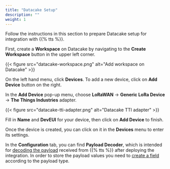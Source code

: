 ```yaml
---
title: "Datacake Setup"
description: ""
weight: 1
---
```


Follow the instructions in this section to prepare Datacake setup for integration with {{% tts %}}.

<!--more-->

First, create a **Workspace** on Datacake by navigating to the **Create Workspace** button in the upper left corner. 

{{< figure src="datacake-workspace.png" alt="Add workspace on Datacake" >}}

On the left hand menu, click **Devices**. To add a new device, click on **Add Device** button on the right. 

In the **Add Device** pop-up menu, choose **LoRaWAN** &#8594; **Generic LoRa Device** &#8594; **The Things Industries** adapter.

{{< figure src="datacake-tti-adapter.png" alt="Datacake TTI adapter" >}}

Fill in **Name** and **DevEUI** for your device, then click on **Add Device** to finish.

Once the device is created, you can click on it in the **Devices** menu to enter its settings.

In the **Configuration** tab, you can find **Payload Decoder**, which is intended for [decoding the payload](https://docs.datacake.de/lorawan/payload-decoders) received from {{% tts %}} after deploying the integration. In order to store the payload values you need to [create a field](https://docs.datacake.de/device/database/fields) according to the payload type. 
